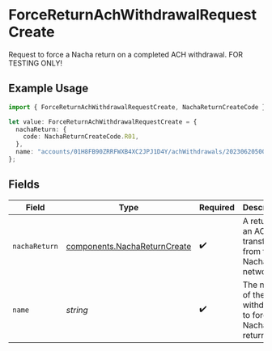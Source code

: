 # ForceReturnAchWithdrawalRequestCreate

Request to force a Nacha return on a completed ACH withdrawal. FOR TESTING ONLY!

## Example Usage

```typescript
import { ForceReturnAchWithdrawalRequestCreate, NachaReturnCreateCode } from "@apexfintechsolutions/ascend-sdk/models/components";

let value: ForceReturnAchWithdrawalRequestCreate = {
  nachaReturn: {
    code: NachaReturnCreateCode.R01,
  },
  name: "accounts/01H8FB90ZRRFWXB4XC2JPJ1D4Y/achWithdrawals/20230620500726",
};
```

## Fields

| Field                                                                        | Type                                                                         | Required                                                                     | Description                                                                  | Example                                                                      |
| ---------------------------------------------------------------------------- | ---------------------------------------------------------------------------- | ---------------------------------------------------------------------------- | ---------------------------------------------------------------------------- | ---------------------------------------------------------------------------- |
| `nachaReturn`                                                                | [components.NachaReturnCreate](../../models/components/nachareturncreate.md) | :heavy_check_mark:                                                           | A return on an ACH transfer from the Nacha network.                          |                                                                              |
| `name`                                                                       | *string*                                                                     | :heavy_check_mark:                                                           | The name of the ACH withdrawal to force a Nacha return on.                   | accounts/01H8FB90ZRRFWXB4XC2JPJ1D4Y/achWithdrawals/20230620500726            |